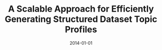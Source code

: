 ---
title: "A Scalable Approach for Efficiently Generating Structured Dataset Topic Profiles"
collection: publications
permalink: /publication/2014-DBLP_conf_esws_FetahuDNCTN14
date: 2014-01-01
venue: 'The Semantic Web: Trends and Challenges - 11th International Conference, ESWC 2014, Anissaras, Crete, Greece, May 25-29, 2014. Proceedings'
---